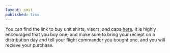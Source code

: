 ```yaml
---
layout: post
published: true
---
```

You can find the link to buy unit shirts, visors, and caps [here](https://webstores.activenetwork.com/school-software/scripps_ranch_online/index.php). It is highly encouraged that you buy one, and make sure to bring your reciept on a distribution day and tell your flight commander you bought one, and you will recieve your purchase.
